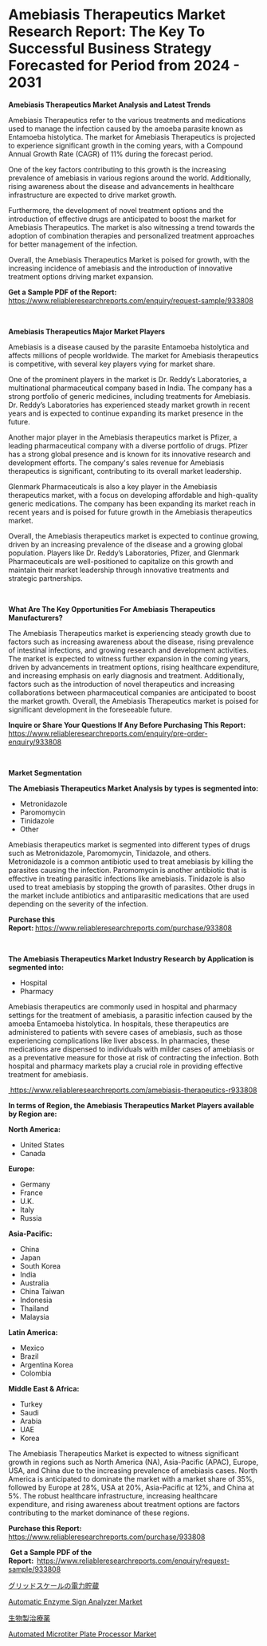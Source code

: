 <p><h1>Amebiasis Therapeutics Market Research Report: The Key To Successful Business Strategy Forecasted for Period from 2024 - 2031</h1></p><p><strong>Amebiasis Therapeutics Market Analysis and Latest Trends</strong></p>
<p><p>Amebiasis Therapeutics refer to the various treatments and medications used to manage the infection caused by the amoeba parasite known as Entamoeba histolytica. The market for Amebiasis Therapeutics is projected to experience significant growth in the coming years, with a Compound Annual Growth Rate (CAGR) of 11% during the forecast period. </p><p>One of the key factors contributing to this growth is the increasing prevalence of amebiasis in various regions around the world. Additionally, rising awareness about the disease and advancements in healthcare infrastructure are expected to drive market growth. </p><p>Furthermore, the development of novel treatment options and the introduction of effective drugs are anticipated to boost the market for Amebiasis Therapeutics. The market is also witnessing a trend towards the adoption of combination therapies and personalized treatment approaches for better management of the infection.</p><p>Overall, the Amebiasis Therapeutics Market is poised for growth, with the increasing incidence of amebiasis and the introduction of innovative treatment options driving market expansion.</p></p>
<p><strong>Get a Sample PDF of the Report:&nbsp;</strong> <a href="https://www.reliableresearchreports.com/enquiry/request-sample/933808">https://www.reliableresearchreports.com/enquiry/request-sample/933808</a></p>
<p>&nbsp;</p>
<p><strong>Amebiasis Therapeutics Major Market Players</strong></p>
<p><p>Amebiasis is a disease caused by the parasite Entamoeba histolytica and affects millions of people worldwide. The market for Amebiasis therapeutics is competitive, with several key players vying for market share. </p><p>One of the prominent players in the market is Dr. Reddy’s Laboratories, a multinational pharmaceutical company based in India. The company has a strong portfolio of generic medicines, including treatments for Amebiasis. Dr. Reddy’s Laboratories has experienced steady market growth in recent years and is expected to continue expanding its market presence in the future.</p><p>Another major player in the Amebiasis therapeutics market is Pfizer, a leading pharmaceutical company with a diverse portfolio of drugs. Pfizer has a strong global presence and is known for its innovative research and development efforts. The company's sales revenue for Amebiasis therapeutics is significant, contributing to its overall market leadership.</p><p>Glenmark Pharmaceuticals is also a key player in the Amebiasis therapeutics market, with a focus on developing affordable and high-quality generic medications. The company has been expanding its market reach in recent years and is poised for future growth in the Amebiasis therapeutics market.</p><p>Overall, the Amebiasis therapeutics market is expected to continue growing, driven by an increasing prevalence of the disease and a growing global population. Players like Dr. Reddy’s Laboratories, Pfizer, and Glenmark Pharmaceuticals are well-positioned to capitalize on this growth and maintain their market leadership through innovative treatments and strategic partnerships.</p></p>
<p>&nbsp;</p>
<p><strong>What Are The Key Opportunities For Amebiasis Therapeutics Manufacturers?</strong></p>
<p><p>The Amebiasis Therapeutics market is experiencing steady growth due to factors such as increasing awareness about the disease, rising prevalence of intestinal infections, and growing research and development activities. The market is expected to witness further expansion in the coming years, driven by advancements in treatment options, rising healthcare expenditure, and increasing emphasis on early diagnosis and treatment. Additionally, factors such as the introduction of novel therapeutics and increasing collaborations between pharmaceutical companies are anticipated to boost the market growth. Overall, the Amebiasis Therapeutics market is poised for significant development in the foreseeable future.</p></p>
<p><strong>Inquire or Share Your Questions If Any Before Purchasing This Report:</strong> <a href="https://www.reliableresearchreports.com/enquiry/pre-order-enquiry/933808">https://www.reliableresearchreports.com/enquiry/pre-order-enquiry/933808</a></p>
<p>&nbsp;</p>
<p><strong>Market Segmentation</strong></p>
<p><strong>The Amebiasis Therapeutics Market Analysis by types is segmented into:</strong></p>
<p><ul><li>Metronidazole</li><li>Paromomycin</li><li>Tinidazole</li><li>Other</li></ul></p>
<p><p>Amebiasis therapeutics market is segmented into different types of drugs such as Metronidazole, Paromomycin, Tinidazole, and others. Metronidazole is a common antibiotic used to treat amebiasis by killing the parasites causing the infection. Paromomycin is another antibiotic that is effective in treating parasitic infections like amebiasis. Tinidazole is also used to treat amebiasis by stopping the growth of parasites. Other drugs in the market include antibiotics and antiparasitic medications that are used depending on the severity of the infection.</p></p>
<p><strong>Purchase this Report:&nbsp;</strong><a href="https://www.reliableresearchreports.com/purchase/933808">https://www.reliableresearchreports.com/purchase/933808</a></p>
<p>&nbsp;</p>
<p><strong>The Amebiasis Therapeutics Market Industry Research by Application is segmented into:</strong></p>
<p><ul><li>Hospital</li><li>Pharmacy</li></ul></p>
<p><p>Amebiasis therapeutics are commonly used in hospital and pharmacy settings for the treatment of amebiasis, a parasitic infection caused by the amoeba Entamoeba histolytica. In hospitals, these therapeutics are administered to patients with severe cases of amebiasis, such as those experiencing complications like liver abscess. In pharmacies, these medications are dispensed to individuals with milder cases of amebiasis or as a preventative measure for those at risk of contracting the infection. Both hospital and pharmacy markets play a crucial role in providing effective treatment for amebiasis.</p></p>
<p><a href="https://www.reliableresearchreports.com/amebiasis-therapeutics-r933808">&nbsp;https://www.reliableresearchreports.com/amebiasis-therapeutics-r933808</a></p>
<p><strong>In terms of Region, the Amebiasis Therapeutics Market Players available by Region are:</strong></p>
<p>
    <p> <strong> North America: </strong>
        <ul>
            <li>United States</li>
            <li>Canada</li>
        </ul>
        </p> 
    <p> <strong> Europe: </strong>
        <ul>
            <li>Germany</li>
            <li>France</li>
            <li>U.K.</li>
            <li>Italy</li>
            <li>Russia</li>
        </ul>
        </p> 
    <p> <strong> Asia-Pacific: </strong>
        <ul>
            <li>China</li>
            <li>Japan</li>
            <li>South Korea</li>
            <li>India</li>
            <li>Australia</li>
            <li>China Taiwan</li>
            <li>Indonesia</li>
            <li>Thailand</li>
            <li>Malaysia</li>
        </ul>
        </p> 
    <p> <strong> Latin America: </strong>
        <ul>
            <li>Mexico</li>
            <li>Brazil</li>
            <li>Argentina Korea</li>
            <li>Colombia</li>
        </ul>
        </p> 
    <p> <strong> Middle East & Africa: </strong>
        <ul>
            <li>Turkey</li>
            <li>Saudi</li>
            <li>Arabia</li>
            <li>UAE</li>
            <li>Korea</li>
        </ul>
    </p>
    </p>
<p><p>The Amebiasis Therapeutics Market is expected to witness significant growth in regions such as North America (NA), Asia-Pacific (APAC), Europe, USA, and China due to the increasing prevalence of amebiasis cases. North America is anticipated to dominate the market with a market share of 35%, followed by Europe at 28%, USA at 20%, Asia-Pacific at 12%, and China at 5%. The robust healthcare infrastructure, increasing healthcare expenditure, and rising awareness about treatment options are factors contributing to the market dominance of these regions.</p></p>
<p><strong>Purchase this Report: </strong><a href="https://www.reliableresearchreports.com/purchase/933808">https://www.reliableresearchreports.com/purchase/933808</a></p>
<p>&nbsp;<strong>Get a Sample PDF of the Report:&nbsp;&nbsp;</strong><a href="https://www.reliableresearchreports.com/enquiry/request-sample/933808">https://www.reliableresearchreports.com/enquiry/request-sample/933808</a></p>
<p><strong></strong></p>
<p><p><a href="https://github.com/BrionnaBoyle/Market-Research-Report-List-1/blob/main/3060237175862.md">グリッドスケールの電力貯蔵</a></p><p><a href="https://github.com/YashRP12/Market-Research-Report-List-5/blob/main/automatic-enzyme-sign-analyzer-market.md">Automatic Enzyme Sign Analyzer Market</a></p><p><a href="https://github.com/RudyBoyer2017/Market-Research-Report-List-2/blob/main/7229304175861.md">生物製治療薬</a></p><p><a href="https://github.com/nandosuryapratama/Market-Research-Report-List-1/blob/main/automated-microtiter-plate-processor-market.md">Automated Microtiter Plate Processor Market</a></p></p>